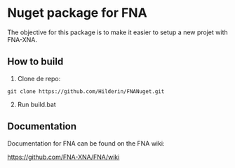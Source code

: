 # Nuget package for FNA
The objective for this package is to make it easier to setup a new projet with FNA-XNA.



## How to build
1. Clone de repo: 
```
git clone https://github.com/Hilderin/FNANuget.git
```

2. Run build.bat



## Documentation
Documentation for FNA can be found on the FNA wiki:

https://github.com/FNA-XNA/FNA/wiki